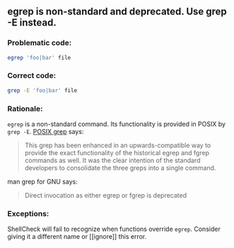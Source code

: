##  egrep is non-standard and deprecated. Use grep -E instead.

### Problematic code:

```sh
egrep 'foo|bar' file
```

### Correct code:

```sh
grep -E 'foo|bar' file
```
### Rationale:

`egrep` is a non-standard command. Its functionality is provided in POSIX by `grep -E`. [POSIX grep](http://pubs.opengroup.org/onlinepubs/9699919799/utilities/grep.html) says:

>This grep has been enhanced in an upwards-compatible way to provide the exact functionality of the historical egrep and fgrep commands as well. It was the clear intention of the standard developers to consolidate the three greps into a single command.

man grep for GNU says:

>Direct invocation as either egrep or fgrep is deprecated

### Exceptions:

ShellCheck will fail to recognize when functions override `egrep`. Consider giving it a different name or [[ignore]] this error. 